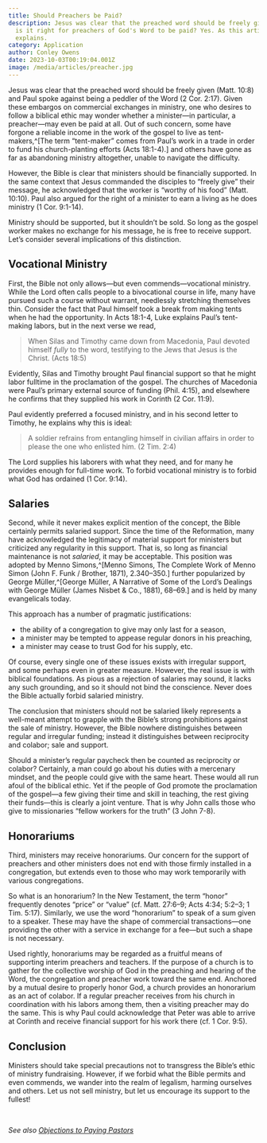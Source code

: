 ```yaml
---
title: Should Preachers be Paid?
description: Jesus was clear that the preached word should be freely given, so
  is it right for preachers of God's Word to be paid? Yes. As this article
  explains.
category: Application
author: Conley Owens
date: 2023-10-03T00:19:04.001Z
image: /media/articles/preacher.jpg
---
```


<podcast-player id="1wpCgDM5Xk97RKrNg0Tefa"></podcast-player>


Jesus was clear that the preached word should be freely given (Matt. 10:8) and Paul spoke against being a peddler of the Word (2 Cor. 2:17). Given these embargos on commercial exchanges in ministry, one who desires to follow a biblical ethic may wonder whether a minister—in particular, a preacher—may even be paid at all. Out of such concern, some have forgone a reliable income in the work of the gospel to live as tent-makers,^[The term “tent-maker” comes from Paul’s work in a trade in order to fund his church-planting efforts (Acts 18:1-4).] and others have gone as far as abandoning ministry altogether, unable to navigate the difficulty.

However, the Bible is clear that ministers should be financially supported. In the same context that Jesus commanded the disciples to “freely give” their message, he acknowledged that the worker is “worthy of his food” (Matt. 10:10). Paul also argued for the right of a minister to earn a living as he does ministry (1 Cor. 9:1-14).

Ministry should be supported, but it shouldn’t be sold. So long as the gospel worker makes no exchange for his message, he is free to receive support. Let’s consider several implications of this distinction.

## Vocational Ministry

First, the Bible not only allows—but even commends—vocational ministry. While the Lord often calls people to a bivocational course in life, many have pursued such a course without warrant, needlessly stretching themselves thin. Consider the fact that Paul himself took a break from making tents when he had the opportunity. In Acts 18:1-4, Luke explains Paul’s tent-making labors, but in the next verse we read,

> When Silas and Timothy came down from Macedonia, Paul devoted himself *fully* to the word, testifying to the Jews that Jesus is the Christ. (Acts 18:5)

Evidently, Silas and Timothy brought Paul financial support so that he might labor fulltime in the proclamation of the gospel. The churches of Macedonia were Paul’s primary external source of funding (Phil. 4:15), and elsewhere he confirms that they supplied his work in Corinth (2 Cor. 11:9).

Paul evidently preferred a focused ministry, and in his second letter to Timothy, he explains why this is ideal:

> A soldier refrains from entangling himself in civilian affairs in order to please the one who enlisted him. (2 Tim. 2:4)

The Lord supplies his laborers with what they need, and for many he provides enough for full-time work. To forbid vocational ministry is to forbid what God has ordained (1 Cor. 9:14).

## Salaries

Second, while it never makes explicit mention of the concept, the Bible certainly permits salaried support. Since the time of the Reformation, many have acknowledged the legitimacy of material support for ministers but criticized any regularity in this support. That is, so long as financial maintenance is not *salaried*, it may be acceptable. This position was adopted by Menno Simons,^[Menno Simons, The Complete Work of Menno Simon (John F. Funk / Brother, 1871), 2.340–350.] further popularized by George Müller,^[George Müller, A Narrative of Some of the Lord’s Dealings with George Müller (James Nisbet & Co., 1881),
68–69.] and is held by many evangelicals today.

This approach has a number of pragmatic justifications:

* the ability of a congregation to give may only last for a season,
* a minister may be tempted to appease regular donors in his preaching,
* a minister may cease to trust God for his supply, etc.

Of course, every single one of these issues exists with irregular support, and some perhaps even in greater measure. However, the real issue is with biblical foundations. As pious as a rejection of salaries may sound, it lacks any such grounding, and so it should not bind the conscience. Never does the Bible actually forbid salaried ministry.

The conclusion that ministers should not be salaried likely represents a well-meant attempt to grapple with the Bible’s strong prohibitions against the sale of ministry. However, the Bible nowhere distinguishes between regular and irregular funding; instead it distinguishes between reciprocity and colabor; sale and support.

Should a minister’s regular paycheck then be counted as reciprocity or colabor? Certainly, a man could go about his duties with a mercenary mindset, and the people could give with the same heart. These would all run afoul of the biblical ethic. Yet if the people of God promote the proclamation of the gospel—a few giving their time and skill in teaching, the rest giving their funds—this is clearly a joint venture. That is why John calls those who give to missionaries “fellow workers for the truth” (3 John 7-8).

## Honorariums

Third, ministers may receive honorariums. Our concern for the support of preachers and other ministers does not end with those firmly installed in a congregation, but extends even to those who may work temporarily with various congregations.

So what is an honorarium? In the New Testament, the term “honor” frequently denotes “price” or “value” (cf. Matt. 27:6–9; Acts 4:34; 5:2–3; 1 Tim. 5:17). Similarly, we use the word “honorarium” to speak of a sum given to a speaker. These may have the shape of commercial transactions—one providing the other with a service in exchange for a fee—but such a shape is not necessary.

Used rightly, honorariums may be regarded as a fruitful means of supporting interim preachers and teachers. If the purpose of a church is to gather for the collective worship of God in the preaching and hearing of the Word, the congregation and preacher work toward the same end. Anchored by a mutual desire to properly honor God, a church provides an honorarium as an act of co­labor. If a regular preacher receives from his church in coordination with his labors among them, then a visiting preacher may do the same. This is why Paul could acknowledge that Peter was able to arrive at Cor­inth and receive financial support for his work there (cf. 1 Cor. 9:5).

## Conclusion

Ministers should take special precautions not to transgress the Bible’s ethic of ministry fundraising. However, if we forbid what the Bible permits and even commends, we wander into the realm of legalism, harming ourselves and others. Let us not sell ministry, but let us encourage its support to the fullest!

&nbsp;

_See also [Objections to Paying Pastors](/articles/paying-pastors)_
